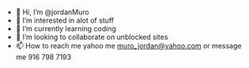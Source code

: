 - 👋 Hi, I’m @jordanMuro
- 👀 I’m interested in alot of stuff 
- 🌱 I’m currently learning coding
- 💞️ I’m looking to collaborate on unblocked sites
- 📫 How to reach me yahoo me muro_jordan@yahoo.com or message me 916 798 7193

<!---
jordanMuro/jordanMuro is a ✨ special ✨ repository because its `README.md` (this file) appears on your GitHub profile.
You can click the Preview link to take a look at your changes.
--->
